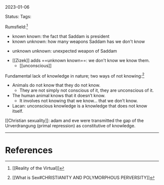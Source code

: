 2023-01-06

Status: 
Tags: 

Rumsfield:[^1]
* known known: the fact that Saddam is president
* known unknown: how many weapons Saddam has we don't know
- unknown unknown: unexpected weapon of Saddam
* [[Zizek]] adds ==unknown known==: we don't know we know them.
	* [[unconscious]]

Fundamental lack of knowledge in nature; two ways of not knowing:[^2]
- Animals do not know that they do not know.
	- They are not simply not conscious of it, they are unconscious of it.
- The human animal knows that it doesn’t know.
	- It involves not knowing that we know… that we don’t know.
- Lacan: unconscious knowledge is a knowledge that does not know itself.

[[Christian sexuality]]: adam and eve were transmitted the gap of the Urverdrangung (primal repression) as constitutive of knowledge.


---
# References

[^1]: [[Reality of the Virtual]]
[^2]: [[What is Sex#CHRISTIANITY AND POLYMORPHOUS PERVERSITY]]